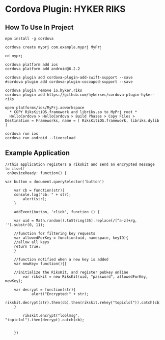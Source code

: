 # Cordova Plugin: HYKER RIKS

## How To Use In Project

    npm install -g cordova

    cordova create myprj com.example.myprj MyPrj

    cd myprj

    cordova platform add ios
    cordova platform add android@6.2.2

    cordova plugin add cordova-plugin-add-swift-support --save
    #cordova plugin add cordova-plugin-cocoapod-support --save

    cordova plugin remove io.hyker.riks
    cordova plugin add https://github.com/hykersec/cordova-plugin-hyker-riks

    open platforms/ios/MyPrj.xcworkspace
      * COPY RiksKitiOS.framework and libriks.so to MyPrj root *
      HelloCordova > HelloCordova > Build Phases > Copy Files > Destination = Frameworks, name = [ RiksKitiOS.framework, libriks.dylib ]

    cordova run ios
    cordova run android --livereload

## Example Application
    //this application registers a rikskit and send an encrypted message to itself
     onDeviceReady: function() {

	var button = document.querySelector('button')

        var cb = function(str){
	    console.log("cb: " + str);
            alert(str);
        }

        addEvent(button, 'click', function () {

	    var uid = Math.random().toString(36).replace(/[^a-z]+/g, '').substr(0, 11);

	    //function for filtering key requests
	    var allowedForKey = function(uid, namespace, keyID){
		//allow all keys
		return true;
	    }

	    //function notified when a new key is added
	    var newKey= function(){}

	    //initialize the RiksKit, and register pubkey online
            var rikskit = new RiksKit(uid, "password", allowedForKey, newKey);

	    var decrypt = function(str){
            	alert("Encrypted:" + str);
	        rikskit.decrypt(str).then(cb).then(rikskit.rekey("topiclol")).catch(cb);
	    }

            rikskit.encrypt("loolmsg", "topiclol").then(decrypt).catch(cb);


        })


